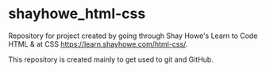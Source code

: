 # shayhowe_html-css
Repository for project created by going through Shay Howe's Learn to Code HTML &amp; at CSS https://learn.shayhowe.com/html-css/.

This repository is created mainly to get used to git and GitHub.